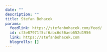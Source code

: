 ```yaml
---
date: ""
description: ""
title: Stefan Bohacek
params:
  feedlink: https://stefanbohacek.com/feed/
  id: cf3e87971f5cf6abc6d56aeb652d1956
  link: https://stefanbohacek.com
  blogrolls: []
---
```

